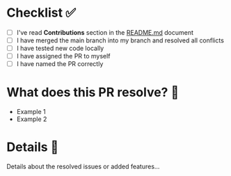 # Checklist ✅
- [ ] I've read **Contributions** section in the [README.md](https://github.com/pajicf/token-price-oracle/blob/main/README.md#contributions) document
- [ ] I have merged the main branch into my branch and resolved all conflicts
- [ ] I have tested new code locally
- [ ] I have assigned the PR to myself
- [ ] I have named the PR correctly

# What does this PR resolve? 🚀
- Example 1
- Example 2

# Details 📝 
Details about the resolved issues or added features...